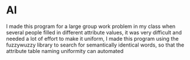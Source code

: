 # AI
I made this program for a large group work problem in my class when several people filled in different attribute values, it was very difficult and needed a lot of effort to make it uniform, I made this program using the fuzzywuzzy library to search for semantically identical words, so that the attribute table naming uniformity can automated
